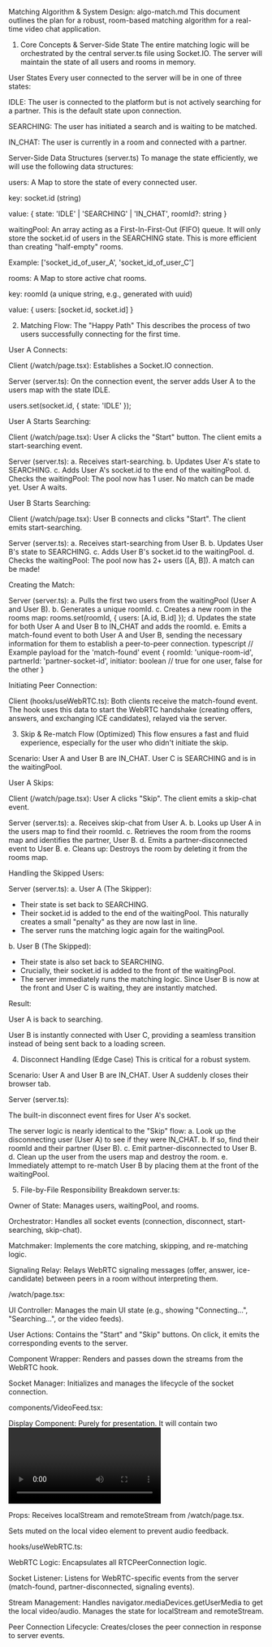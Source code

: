 Matching Algorithm & System Design: algo-match.md
This document outlines the plan for a robust, room-based matching algorithm for a real-time video chat application.

1. Core Concepts & Server-Side State
The entire matching logic will be orchestrated by the central server.ts file using Socket.IO. The server will maintain the state of all users and rooms in memory.

User States
Every user connected to the server will be in one of three states:

IDLE: The user is connected to the platform but is not actively searching for a partner. This is the default state upon connection.

SEARCHING: The user has initiated a search and is waiting to be matched.

IN_CHAT: The user is currently in a room and connected with a partner.

Server-Side Data Structures (server.ts)
To manage the state efficiently, we will use the following data structures:

users: A Map to store the state of every connected user.

key: socket.id (string)

value: { state: 'IDLE' | 'SEARCHING' | 'IN_CHAT', roomId?: string }

waitingPool: An array acting as a First-In-First-Out (FIFO) queue. It will only store the socket.id of users in the SEARCHING state. This is more efficient than creating "half-empty" rooms.

Example: ['socket_id_of_user_A', 'socket_id_of_user_C']

rooms: A Map to store active chat rooms.

key: roomId (a unique string, e.g., generated with uuid)

value: { users: [socket.id, socket.id] }

2. Matching Flow: The "Happy Path"
This describes the process of two users successfully connecting for the first time.

User A Connects:

Client (/watch/page.tsx): Establishes a Socket.IO connection.

Server (server.ts): On the connection event, the server adds User A to the users map with the state IDLE.

users.set(socket.id, { state: 'IDLE' });

User A Starts Searching:

Client (/watch/page.tsx): User A clicks the "Start" button. The client emits a start-searching event.

Server (server.ts):
a.  Receives start-searching.
b.  Updates User A's state to SEARCHING.
c.  Adds User A's socket.id to the end of the waitingPool.
d.  Checks the waitingPool: The pool now has 1 user. No match can be made yet. User A waits.

User B Starts Searching:

Client (/watch/page.tsx): User B connects and clicks "Start". The client emits start-searching.

Server (server.ts):
a.  Receives start-searching from User B.
b.  Updates User B's state to SEARCHING.
c.  Adds User B's socket.id to the waitingPool.
d.  Checks the waitingPool: The pool now has 2+ users ([A, B]). A match can be made!

Creating the Match:

Server (server.ts):
a.  Pulls the first two users from the waitingPool (User A and User B).
b.  Generates a unique roomId.
c.  Creates a new room in the rooms map: rooms.set(roomId, { users: [A.id, B.id] });
d.  Updates the state for both User A and User B to IN_CHAT and adds the roomId.
e.  Emits a match-found event to both User A and User B, sending the necessary information for them to establish a peer-to-peer connection.
typescript // Example payload for the 'match-found' event { roomId: 'unique-room-id', partnerId: 'partner-socket-id', initiator: boolean // true for one user, false for the other } 

Initiating Peer Connection:

Client (hooks/useWebRTC.ts): Both clients receive the match-found event. The hook uses this data to start the WebRTC handshake (creating offers, answers, and exchanging ICE candidates), relayed via the server.

3. Skip & Re-match Flow (Optimized)
This flow ensures a fast and fluid experience, especially for the user who didn't initiate the skip.

Scenario: User A and User B are IN_CHAT. User C is SEARCHING and is in the waitingPool.

User A Skips:

Client (/watch/page.tsx): User A clicks "Skip". The client emits a skip-chat event.

Server (server.ts):
a.  Receives skip-chat from User A.
b.  Looks up User A in the users map to find their roomId.
c.  Retrieves the room from the rooms map and identifies the partner, User B.
d.  Emits a partner-disconnected event to User B.
e.  Cleans up: Destroys the room by deleting it from the rooms map.

Handling the Skipped Users:

Server (server.ts):
a.  User A (The Skipper):
-   Their state is set back to SEARCHING.
-   Their socket.id is added to the end of the waitingPool. This naturally creates a small "penalty" as they are now last in line.
-   The server runs the matching logic again for the waitingPool.

b.  User B (The Skipped):
-   Their state is also set back to SEARCHING.
-   Crucially, their socket.id is added to the front of the waitingPool.
-   The server immediately runs the matching logic. Since User B is now at the front and User C is waiting, they are instantly matched.

Result:

User A is back to searching.

User B is instantly connected with User C, providing a seamless transition instead of being sent back to a loading screen.

4. Disconnect Handling (Edge Case)
This is critical for a robust system.

Scenario: User A and User B are IN_CHAT. User A suddenly closes their browser tab.

Server (server.ts):

The built-in disconnect event fires for User A's socket.

The server logic is nearly identical to the "Skip" flow:
a.  Look up the disconnecting user (User A) to see if they were IN_CHAT.
b.  If so, find their roomId and their partner (User B).
c.  Emit partner-disconnected to User B.
d.  Clean up the user from the users map and destroy the room.
e.  Immediately attempt to re-match User B by placing them at the front of the waitingPool.

5. File-by-File Responsibility Breakdown
server.ts:

Owner of State: Manages users, waitingPool, and rooms.

Orchestrator: Handles all socket events (connection, disconnect, start-searching, skip-chat).

Matchmaker: Implements the core matching, skipping, and re-matching logic.

Signaling Relay: Relays WebRTC signaling messages (offer, answer, ice-candidate) between peers in a room without interpreting them.

/watch/page.tsx:

UI Controller: Manages the main UI state (e.g., showing "Connecting...", "Searching...", or the video feeds).

User Actions: Contains the "Start" and "Skip" buttons. On click, it emits the corresponding events to the server.

Component Wrapper: Renders <VideoFeed /> and passes down the streams from the WebRTC hook.

Socket Manager: Initializes and manages the lifecycle of the socket connection.

components/VideoFeed.tsx:

Display Component: Purely for presentation. It will contain two <video> elements.

Props: Receives localStream and remoteStream from /watch/page.tsx.

Sets muted on the local video element to prevent audio feedback.

hooks/useWebRTC.ts:

WebRTC Logic: Encapsulates all RTCPeerConnection logic.

Socket Listener: Listens for WebRTC-specific events from the server (match-found, partner-disconnected, signaling events).

Stream Management: Handles navigator.mediaDevices.getUserMedia to get the local video/audio. Manages the state for localStream and remoteStream.

Peer Connection Lifecycle: Creates/closes the peer connection in response to server events.